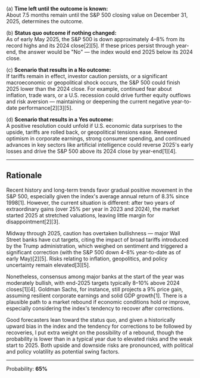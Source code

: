 (a) **Time left until the outcome is known:**  
About 7.5 months remain until the S&P 500 closing value on December 31, 2025, determines the outcome.

(b) **Status quo outcome if nothing changed:**  
As of early May 2025, the S&P 500 is down approximately 4–8% from its record highs and its 2024 close[2][5]. If these prices persist through year-end, the answer would be "No" — the index would end 2025 below its 2024 close.

(c) **Scenario that results in a No outcome:**  
If tariffs remain in effect, investor caution persists, or a significant macroeconomic or geopolitical shock occurs, the S&P 500 could finish 2025 lower than the 2024 close. For example, continued fear about inflation, trade wars, or a U.S. recession could drive further equity outflows and risk aversion — maintaining or deepening the current negative year-to-date performance[2][3][5].

(d) **Scenario that results in a Yes outcome:**  
A positive resolution could unfold if U.S. economic data surprises to the upside, tariffs are rolled back, or geopolitical tensions ease. Renewed optimism in corporate earnings, strong consumer spending, and continued advances in key sectors like artificial intelligence could reverse 2025's early losses and drive the S&P 500 above its 2024 close by year-end[1][4].

---

## Rationale

Recent history and long-term trends favor gradual positive movement in the S&P 500, especially given the index's average annual return of 8.3% since 1998[1]. However, the current situation is different: after two years of extraordinary gains (over 25% per year in 2023 and 2024), the market started 2025 at stretched valuations, leaving little margin for disappointment[2][3]. 

Midway through 2025, caution has overtaken bullishness — major Wall Street banks have cut targets, citing the impact of broad tariffs introduced by the Trump administration, which weighed on sentiment and triggered a significant correction (with the S&P 500 down 4–8% year-to-date as of early May)[2][5]. Risks relating to inflation, geopolitics, and policy uncertainty remain elevated[3][5]. 

Nonetheless, consensus among major banks at the start of the year was moderately bullish, with end-2025 targets typically 8–10% above 2024 closes[1][4]. Goldman Sachs, for instance, still projects a 9% price gain, assuming resilient corporate earnings and solid GDP growth[1]. There is a plausible path to a market rebound if economic conditions hold or improve, especially considering the index's tendency to recover after corrections.

Good forecasters lean toward the status quo, and given a historically upward bias in the index and the tendency for corrections to be followed by recoveries, I put extra weight on the possibility of a rebound, though the probability is lower than in a typical year due to elevated risks and the weak start to 2025. Both upside and downside risks are pronounced, with political and policy volatility as potential swing factors.

---

Probability: **65%**
